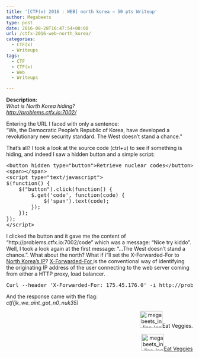 ```yaml
---
title: '[CTF(x) 2016 : WEB] north korea – 50 pts Writeup'
author: Megabeets
type: post
date: 2016-08-28T16:47:54+00:00
url: /ctfx-2016-web-north_korea/
categories:
  - CTF(x)
  - Writeups
tags:
  - CTF
  - CTF(x)
  - Web
  - Writeups

---
```

**Description:**  
_What is North Korea hiding?  
http://problems.ctfx.io:7002/_

Entering the URL I faced with only a sentence:  
“We, the Democratic People&#8217;s Republic of Korea, have developed a revolutionary new security standard. The West doesn&#8217;t stand a chance.”

That’s all? I took a look at the source code (ctrl+u) to see if something is hiding, and indeed I saw a hidden button and a simple script:

<pre class="lang:js decode:true">&lt;button hidden type="button"&gt;Retrieve nuclear codes&lt;/button&gt;
&lt;span&gt;&lt;/span&gt;
&lt;script type="text/javascript"&gt;
$(function() {
	$("button").click(function() {
		$.get('code', function(code) {
			$('span').text(code);
		});
	});
});
&lt;/script&gt;</pre>

<p style="text-align: left;">
  I clicked the button and it gave me the content of “http://problems.ctfx.io:7002/code” which was a message: “Nice try kiddo”.<br /> Well, I took a look again at the first message: “&#8230;The West doesn&#8217;t stand a chance.”. What about the north? What if i”ll set the X-Forwarded-For to <a href="https://en.wikipedia.org/wiki/Internet_in_North_Korea#IP_address_ranges">North Korea’s IP</a>? <a href="https://en.wikipedia.org/wiki/X-Forwarded-For" target="_blank">X-Forwarded-For </a>is the conventional way of identifying the originating IP address of the user connecting to the web server coming from either a HTTP proxy, load balancer.
</p>

<pre class="lang:sh decode:true">Curl --header 'X-Forwarded-For: 175.45.176.0' -i http://problems.ctfx.io:7002/code -k -L</pre>

And the response came with the flag:  
_ctf(jk\_we\_aint\_got\_n0_nuk35)_

<p style="text-align: right;">
  <img decoding="async" loading="lazy" class="wp-image-149 alignnone" src="http://megabeets.net/uploads/megabeets_inline_logo.png" alt="megabeets_inline_logo" width="61" height="45" />Eat Veggies.
</p>

<div class="nf-post-footer">
  <p style="text-align: right">
    <a href="https://www.megabeets.net/about.html#vegan"><img class="wp-image-149 alignnone" src="https://www.megabeets.net/uploads/megabeets_inline_logo.png" alt="megabeets_inline_logo" width="61" height="45" />Eat Veggies</a>
  </p>
</div>